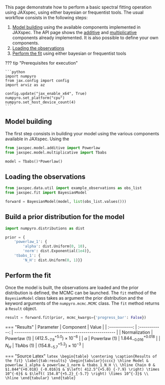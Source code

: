 This page demonstrate how to perform a basic spectral fitting operation using JAXspec, using either bayesian or
frequentist tools. The usual workflow consists in the following steps:

1. [Model building](#model-building) using the available components implemented in JAXspec. The API page shows the
[additive](../references/additive.md) and [multiplicative](../references/multiplicative.md) components already implemented. It is also
possible to define your own components.
2. [Loading the observations](#loading-the-observations)
3. [Perform the fit](#perform-the-fit) using either bayesian or frequentist tools

??? tip "Prerequisites for execution"

    ```python
    import numpyro
    from jax.config import config
    import arviz as az

    config.update("jax_enable_x64", True)
    numpyro.set_platform("cpu")
    numpyro.set_host_device_count(4)
    ```

## Model building

The first step consists in building your model using the various components available in JAXspec. Using the


```python
from jaxspec.model.additive import Powerlaw
from jaxspec.model.multiplicative import Tbabs

model = Tbabs()*Powerlaw()
```


## Loading the observations

```python
from jaxspec.data.util import example_observations as obs_list
from jaxspec.fit import BayesianModel

forward = BayesianModel(model, list(obs_list.values()))
```

## Build a prior distribution for the model


```python
import numpyro.distributions as dist

prior = {
    'powerlaw_1': {
        'alpha': dist.Uniform(0, 10),
        'norm': dist.Exponential(1e4)},
    'tbabs_1': {
        'N_H': dist.Uniform(0, 1)}}
```

## Perform the fit

Once the model is built, the observations are loaded and the prior distribution is defined, the MCMC can be launched.
The `fit` method of the `BayesianModel` class takes as argument the prior distribution and the keyword arguments of the
`numpyro.mcmc.MCMC` class. The `fit` method returns a `Result` object.

```python
result = forward.fit(prior, mcmc_kwargs={'progress_bar': False})
```

=== "Results"
    | Parameter      | Component      | Value                                               |
    | :------------: | :------------: | --------------------------------------------------- |
    | Normalization  | Powerlaw (1)   | $\left( 412.5^{+5.0}_{-7.9} \right) \times 10^{-6}$ |
    | $\alpha$       | Powerlaw (1)   | $1.844^{+0.018}_{-0.016}$                           |
    | $N_H$          | TbAbs (1)      | $\left( 154.8^{+5.2}_{-5.7} \right) \times 10^{-3}$ |

=== "Source Latex"
    ```latex
    \begin{table}
        \centering
        \caption{Results of the fit}
        \label{tab:results}
        \begin{tabular}{cccc}
            \hline
            Model & powerlaw_1_alpha & powerlaw_1_norm & tbabs_1_N_H \\
            \hline
            Chain 0 & $1.844^{+0.018}_{-0.016}$ & $\left( 412.5^{+5.0}_{-7.9} \right) \times 10^{-6}$ & $\left( 154.8^{+5.2}_{-5.7} \right) \times 10^{-3}$ \\
            \hline
        \end{tabular}
    \end{table}
    ```

